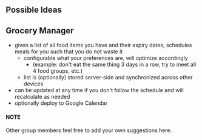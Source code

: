 Possible Ideas
--------------

## Grocery Manager
- given a list of all food items you have and their expiry dates, schedules meals for you such that you do not waste it
    - configurable what your preferences are, will optimize accordingly
	    - (example: don't eat the same thing 3 days in a row, try to meet all 4 food groups, etc.)
	- list is (optionally) stored server-side and synchronized across other devices
- can be updated at any time if you don't follow the schedule and will recalculate as needed
- optionally deploy to Google Calendar

#### NOTE
Other group members feel free to add your own suggestions here.
